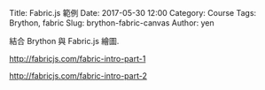 Title: Fabric.js 範例
Date: 2017-05-30 12:00
Category: Course
Tags: Brython, fabric
Slug: brython-fabric-canvas
Author: yen

結合 Brython 與 Fabric.js 繪圖.

<!-- PELICAN_END_SUMMARY -->

<a href="http://fabricjs.com/fabric-intro-part-1">http://fabricjs.com/fabric-intro-part-1</a>

<!-- 導入 Brython 標準程式庫 -->
 
<script src="./../data/Brython-3.3.1/brython.js"></script>
<script src="./../data/Brython-3.3.1/brython_stdlib.js"></script>
<script src="./../data/Fabric-1.7.11/fabric.min.js"></script>

<!-- 啟動 Brython -->

<script>
window.onload=function(){
// 設定 data/py 為共用程式路徑
brython({debug:1, pythonpath:['./../data/py']});
}
</script>

<canvas id="c" width="800" height="600"></canvas>

<script type="text/python3">
from browser import window, document
from browser.timer import set_interval
# 透過 window 將 Javascript 的 fabric 函式轉為 brython fab 物件
fab = window.fabric
# 特別注意要使用 new 方法建立新 Canvas 物件
canvas = fab.Canvas.new("c")

# 以下各 fabric 物件都採用 new 方法轉換為 brython 物件
rect = fab.Rect.new({
  'left': 100,
  'top': 100,
  'fill': 'red',
  'width': 80,
  'height': 80,
  'angle': 45
})

line1 = fab.Line.new([0, 0, 0, 100], {
'left': 20,
'top': 20,
'stroke': 'red'
})

line2 = fab.Line.new([0, 0, 100, 0], {
'left': 20,
'top': 20,
'stroke': 'blue'
})

circle = fab.Circle.new({
  'radius': 20, 'fill': 'green', 'left': 100, 'top': 100
})
triangle = fab.Triangle.new({
  'width': 20, 'height': 30, 'fill': 'blue', 'left': 50, 'top': 50
})
text = fab.Text.new("使用 fabric.js 畫出中文", {
  'fontFamily': 'Comic Sans'
})

def showImg(img):
    canvas.backgroundImage = img
    canvas.backgroundImage.width = 200
    canvas.backgroundImage.height = 200
    img.set({ 'left': 150, 'top': 170 })
    canvas.add(img)

fab.Image.fromURL('./../data/eight_bar_solvespace_vrep_1.png', showImg)

canvas.add(rect, circle, triangle, text, line1, line2)
text.set({ 'left': 100, 'top': 50 })
text.set({'angle': 15})
# 利用各物件的 set 方法, 可以固定物件位置
rect.set({ 'left': 20, 'top': 50 })

rect.set('fill', 'red')
rect.set({ 'strokeWidth': 5, 'stroke': 'rgba(100,200,200,0.5)' })
# 特別注意 brython 中必須使用 True 而非 Javascript 的 true
rect.set('angle', 60).set('flipY', True)
def test(e):
    print("circle selected")
circle.on('selected', test)

#canvas.renderAll()
rect.animate('left', 500, {
  'onChange': canvas.renderAll.bind(canvas),
  'duration': 1000,
  'easing': fab.util.ease.easeOutBounce
})

def draw():
    # 旋轉 text, 為 add 物件序號 3
    curAngle = canvas.item(3).getAngle()
    canvas.item(3).setAngle(curAngle+36)

#set_interval(draw, 100)
</script>

<a href="http://fabricjs.com/fabric-intro-part-2">http://fabricjs.com/fabric-intro-part-2</a>





